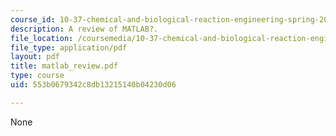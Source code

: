 ```yaml
---
course_id: 10-37-chemical-and-biological-reaction-engineering-spring-2007
description: A review of MATLAB?.
file_location: /coursemedia/10-37-chemical-and-biological-reaction-engineering-spring-2007/553b0679342c8db13215140b04230d06_matlab_review.pdf
file_type: application/pdf
layout: pdf
title: matlab_review.pdf
type: course
uid: 553b0679342c8db13215140b04230d06

---
```

None